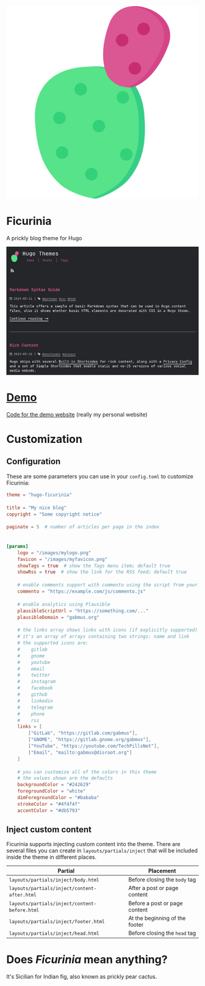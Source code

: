 ![logo](static/img/icon.svg)

# Ficurinia

A prickly blog theme for Hugo

![](images/tn.png)

# [Demo](https://gabmus.org)

[Code for the demo website](https://gitlab.com/gabmus/gabmus.gitlab.io) (really my personal website)

# Customization

## Configuration

These are some parameters you can use in your `config.toml` to customize Ficurinia:

```toml
theme = "hugo-ficurinia"

title = "My nice blog"
copyright = "Some copyright notice"

paginate = 5  # number of articles per page in the index


[params]
    logo = "/images/mylogo.png"
    favicon = "/images/myfavicon.png"
    showTags = true  # show the Tags menu item; default true
    showRss = true  # show the link for the RSS feed; default true

    # enable comments support with commento using the script from your server
    commento = "https://example.com/js/commento.js"

    # enable analytics using Plausible
    plausibleScriptUrl = "https://something.com/..."
    plausibleDomain = "gabmus.org"

    # the links array shows links with icons (if explicitly supported)
    # it's an array of arrays containing two strings: name and link
    # the supported icons are:
    #    gitlab
    #    gnome
    #    youtube
    #    email
    #    twitter
    #    instagram
    #    facebook
    #    github
    #    linkedin
    #    telegram
    #    phone
    #    rss
    links = [
        ["GitLab", "https://gitlab.com/gabmus"],
        ["GNOME", "https://gitlab.gnome.org/gabmus"],
        ["YouTube", "https://youtube.com/TechPillsNet"],
        ["Email", "mailto:gabmus@disroot.org"]
    ]

    # you can customize all of the colors in this theme
    # the values shown are the defaults
    backgroundColor = "#242629"
    foregroundColor = "white"
    dimForegroundColor = "#bababa"
    strokeColor = "#4f4f4f"
    accentColor = "#db5793"
```

## Inject custom content

Ficurinia supports injecting custom content into the theme. There are several files you can create in `layouts/partials/inject` that will be included inside the theme in different places.

| Partial | Placement |
|---------|-----------|
| `layouts/partials/inject/body.html` | Before closing the `body` tag |
| `layouts/partials/inject/content-after.html` | After a post or page content |
| `layouts/partials/inject/content-before.html` | Before a post or page content |
| `layouts/partials/inject/footer.html` | At the beginning of the footer |
| `layouts/partials/inject/head.html` | Before closing the `head` tag |

# Does *Ficurinia* mean anything?

It's Sicilian for Indian fig, also known as prickly pear cactus.
